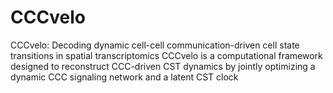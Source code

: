 # CCCvelo
CCCvelo: Decoding dynamic cell-cell communication-driven cell state transitions in spatial transcriptomics
CCCvelo is a computational framework designed to reconstruct CCC-driven CST dynamics by jointly optimizing a dynamic CCC signaling network and a latent CST clock

